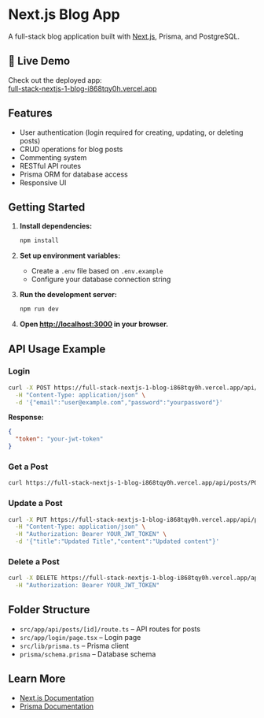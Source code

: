 # Next.js Blog App

A full-stack blog application built with [Next.js](https://nextjs.org), Prisma, and PostgreSQL.

## 🚀 Live Demo

Check out the deployed app:  
[full-stack-nextjs-1-blog-i868tqy0h.vercel.app](https://full-stack-nextjs-1-blog-i868tqy0h.vercel.app)

## Features

- User authentication (login required for creating, updating, or deleting posts)
- CRUD operations for blog posts
- Commenting system
- RESTful API routes
- Prisma ORM for database access
- Responsive UI

## Getting Started

1. **Install dependencies:**
   ```bash
   npm install
   ```

2. **Set up environment variables:**
   - Create a `.env` file based on `.env.example`
   - Configure your database connection string

3. **Run the development server:**
   ```bash
   npm run dev
   ```

4. **Open [http://localhost:3000](http://localhost:3000) in your browser.**

## API Usage Example

### Login

```bash
curl -X POST https://full-stack-nextjs-1-blog-i868tqy0h.vercel.app/api/auth/login \
  -H "Content-Type: application/json" \
  -d '{"email":"user@example.com","password":"yourpassword"}'
```

**Response:**
```json
{
  "token": "your-jwt-token"
}
```

### Get a Post

```bash
curl https://full-stack-nextjs-1-blog-i868tqy0h.vercel.app/api/posts/POST_ID
```

### Update a Post

```bash
curl -X PUT https://full-stack-nextjs-1-blog-i868tqy0h.vercel.app/api/posts/POST_ID \
  -H "Content-Type: application/json" \
  -H "Authorization: Bearer YOUR_JWT_TOKEN" \
  -d '{"title":"Updated Title","content":"Updated content"}'
```

### Delete a Post

```bash
curl -X DELETE https://full-stack-nextjs-1-blog-i868tqy0h.vercel.app/api/posts/POST_ID \
  -H "Authorization: Bearer YOUR_JWT_TOKEN"
```

## Folder Structure

- `src/app/api/posts/[id]/route.ts` – API routes for posts
- `src/app/login/page.tsx` – Login page
- `src/lib/prisma.ts` – Prisma client
- `prisma/schema.prisma` – Database schema

## Learn More

- [Next.js Documentation](https://nextjs.org/docs)
- [Prisma Documentation](https://www.prisma.io/docs)

